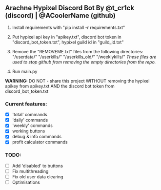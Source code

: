 ## Arachne Hypixel Discord Bot By @t_cr1ck (discord) | @ACoolerName (github)

1. Install requirements with "pip install -r requirements.txt"

2. Put hypixel api key in "apikey.txt", discord bot token in "discord_bot_token.txt", hypixel guild id in "guild_id.txt"

3. Remove the "REMOVEME.txt" files from the following directories: "/userdata/" "/userkills/" "/userkills_old/" "/weeklykills/"
_These files are used to stop github from removing the empty directories from the repo._

4. Run main.py

**WARNING:** DO NOT - share this project WITHOUT removing the hypixel apikey from apikey.txt AND the discord bot token from discord_bot_token.txt

### Current features:
- [x] 'total' commands
- [x] 'daily' commands
- [x] 'weekly' commands
- [x] working buttons
- [x] debug & info commands
- [x] profit calculator commands

### TODO:
- [ ] Add 'disabled' to buttons
- [ ] Fix multithreading
- [ ] Fix old user data clearing
- [ ] Optimisations
